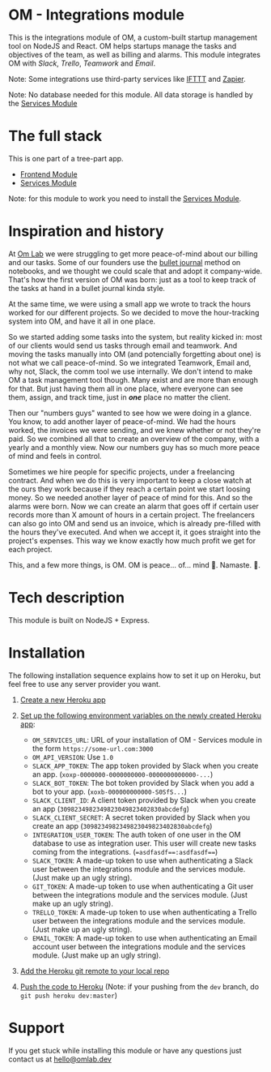 # OM - Integrations module
This is the integrations module of OM, a custom-built startup management tool on NodeJS and React. OM helps startups manage the tasks and objectives of the team, as well as billing and alarms.
This module integrates OM with *Slack*, *Trello*, *Teamwork* and *Email*.

Note: Some integrations use third-party services like [IFTTT](https://ifttt.com) and [Zapier](https://zapier.com).

Note: No database needed for this module. All data storage is handled by the [Services Module](https://github.com/omlabdev/om-services)

# The full stack
This is one part of a tree-part app.
   * [Frontend Module](https://github.com/omlabdev/om-frontend)
   * [Services Module](https://github.com/omlabdev/om-services)

Note: for this module to work you need to install the [Services Module](https://github.com/omlabdev/om-services).

# Inspiration and history

At [Om Lab](https://omlab.dev) we were struggling to get more peace-of-mind about our billing and our tasks. Some of our founders use the [bullet journal](http://bulletjournal.com) method on notebooks, and we thought we could scale that and adopt it company-wide. That's how the first version of OM was born: just as a tool to keep track of the tasks at hand in a bullet journal kinda style.

At the same time, we were using a small app we wrote to track the hours worked for our different projects. So we decided to move the hour-tracking system into OM, and have it all in one place.

So we started adding some tasks into the system, but reality kicked in: most of our clients would send us tasks through email and teamwork. And moving the tasks manually into OM (and potencially forgetting about one) is not what we call peace-of-mind. So we integrated Teamwork, Email and, why not, Slack, the comm tool we use internally. We don't intend to make OM a task management tool though. Many exist and are more than enough for that. But just having them all in one place, where everyone can see them, assign, and track time, just in ***one*** place no matter the client.

Then our "numbers guys" wanted to see how we were doing in a glance. You know, to add another layer of peace-of-mind. We had the hours worked, the invoices we were sending, and we knew whether or not they're paid. So we combined all that to create an overview of the company, with a yearly and a monthly view. Now our numbers guy has so much more peace of mind and feels in control.

Sometimes we hire people for specific projects, under a freelancing contract. And when we do this is very important to keep a close watch at the ours they work because if they reach a certain point we start loosing money. So we needed another layer of peace of mind for this. And so the alarms were born. Now we can create an alarm that goes off if certain user records more than X amount of hours in a certain project. The freelancers can also go into OM and send us an invoice, which is already pre-filled with the hours they've executed. And when we accept it, it goes straight into the project's expenses. This way we know exactly how much profit we get for each project.

This, and a few more things, is OM. OM is peace... of... mind 🙌. Namaste. 🙏.

# Tech description

This module is built on NodeJS + Express.

# Installation
The following installation sequence explains how to set it up on Heroku, but feel free to use any server provider you want.

1. [Create a new Heroku app](https://devcenter.heroku.com/articles/creating-apps)

2. [Set up the following environment variables on the newly created Heroku app](https://devcenter.heroku.com/articles/config-vars#managing-config-vars):
    * `OM_SERVICES_URL`: URL of your installation of OM - Services module in the form `https://some-url.com:3000`
    * `OM_API_VERSION`: Use `1.0`
    * `SLACK_APP_TOKEN`: The app token provided by Slack when you create an app. (`xoxp-0000000-0000000000-0000000000000-...`)
    * `SLACK_BOT_TOKEN`: The bot token provided by Slack when you add a bot to your app. (`xoxb-000000000000-S0SfS...`)
    * `SLACK_CLIENT_ID`: A client token provided by Slack when you create an app (`3098234982349823049823402830abcdefg`)
    * `SLACK_CLIENT_SECRET`: A secret token provided by Slack when you create an app (`3098234982349823049823402830abcdefg`)
    * `INTEGRATION_USER_TOKEN`: The auth token of one user in the OM database to use as integration user. This user will create new tasks coming from the integrations. (`=asdfasdf==:asdfasdf==`)
    * `SLACK_TOKEN`: A made-up token to use when authenticating a Slack user between the integrations module and the services module. (Just make up an ugly string).
    * `GIT_TOKEN`: A made-up token to use when authenticating a Git user between the integrations module and the services module. (Just make up an ugly string).
    * `TRELLO_TOKEN`: A made-up token to use when authenticating a Trello user between the integrations module and the services module. (Just make up an ugly string).
    * `EMAIL_TOKEN`: A made-up token to use when authenticating an Email account user between the integrations module and the services module. (Just make up an ugly string).

3. [Add the Heroku git remote to your local repo](https://devcenter.heroku.com/articles/git#creating-a-heroku-remote)

4. [Push the code to Heroku](https://devcenter.heroku.com/articles/git#deploying-code) (Note: if your pushing from the `dev` branch, do `git push heroku dev:master`)

# Support
If you get stuck while installing this module or have any questions just contact us at hello@omlab.dev
